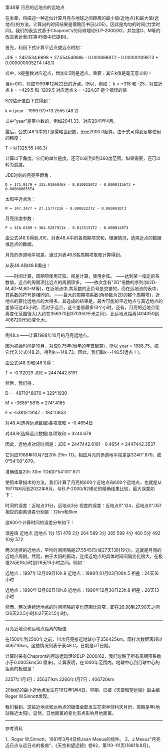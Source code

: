 第48章 月亮的近地点的远地点


  在本章，将描述一种近似计算月亮与地球之间距离的最小值(近地点)和最大值(远地点)的方法。计算出的时间结果是儒略历书日(JDE)，因此是均匀的时间(力学时间)。我们的表达式基于Chapront's的月球理论ELP-2000/82，并包含D、M等的改进表达表(在第45章中已提到)。

  首先，利用下式计算平近点或远点时刻：

  JDE = 2451534.6698 + 27.55454988k - 0.0006886T2 - 0.000001098T3 + 0.0000000052T4    (48.1)

  式中，k是整数对应近点，增加0.5则是远点。重要：其它k值是毫无意义的！

  当k=0时，对应1999年12月22日的近点。所以，例如：
    k = +318 和 -25，对应近点
    k = +429.5 和-1209.5 对应远点
    k = +224.87 是个错误的值

  K的估计值由下式得到：

  k ≈ (year - 1999.97)*13.2555    (48.2)

  式中"year"是带小数的，例如2041.33，对应2041年4月。

  最后，公式(48.1)中的T是儒略世纪数，历元2000.0起算。由于式可得到足够使用的精度：

  T = k/1325.55    (48.3)

  计算以下角度。它们的单位是度，还可以转到0到360度范围。如果需要，还可以转为弧度。

  JDE时刻的月亮平距角：

    D = 171.9179 + 335.9106046k - 0.0100250T2 - 0.00001156T3 + 0.000000055T4

  太阳平近点角：

    M = 347.3477 + 27.1577721k - 0.0008323T2 - 0.0000010T3

  月亮纬度参数：

    F = 316.6109 + 364.5287911k - 0.0125131T2 - 0.0000148T3

  由公式(48.1)得到JDE，对表48.A中的各周期项求和，根据情况，选择近点的数据或远点的数据。

  月亮的赤道地平视差，通过对表48.B各周期项取和计算得到。

  从表48.A和48.B看出：

  ——时间计算，周期项使用正弦。视差计算，使用余弦。
  ——达到某一指定的系数值，近点的周期项比远点的周期项多。
  ——依次含有"2D"倍数的序列(如2D-M,4D-M,6D-M等)，在近地点中,其系数的正负号是交错的，而在远地点的表中，其系数的符号是相同的。
  ——最大的周期项系数(角参数为2D的那个周期项)，近地点的要比远地点的大得多。其造成的结果是，最大可能的平近地点与真近地点的差值可达45小时，而对于远点，这个差值最多13个小时。还有，月亮的近地点距离变化范围很大(大约在356370到370350千米之间)，比远地点距离(404050到406720行米)变化大。

------------------------------

例48.a ——计算1988年10月的月亮远地点。

  因为初始时间是10月，对应0.75年(当年的年首起算)，所以 year = 1988.75。把它代入公式(48.2)，得到k≈-148.73。因此，我们取k=-148.5(远点！)。

  由公式(48.3)和(48.1)得：

  T = -0.112029    JDE = 2447442.8191

  然后，我们得：

  D = -49710°.8070 = 329°.1930

  M = -3685°.5815 = 274°.4185

  F = -53815°.9147 = 184°.0853

  对48.A(选择远点数据)各项取和 = -0.4654日

  对48.B(选择远点数据)各项取和 = 3240.679

  因此，远地点对应时间是：JDE = 2447442.8191 - 0.4654 = 2447442.3537

  它对应1988年10月7日20h 29m TD。相应月亮的赤道地平视差是3240".679，或0°54'00".679。

  准确值是20h 30m TD和0°54'00".671







  使用本章描术的方法，我们计算了月亮的600个近地点和600个远地点，也就是从1977年6月到2022年8月。与ELP-2000/82理论的精确结果比较，最大误差如下：

  时间的误差：近地点31分，远地点3分
  视差的误差：近地点0".124，远地点0".051
  相应的距离误差分别是：12km和6km

  这600个计算时间的误差分布如下：

误差值  近地点  远地点
 1分    151     478
 2分    264     589
 3分    385     599
 4分    460
 5分    492
10分    572

  两次连续的近地点，平均时间间隔是27.5545日(或27天13时19分)，这就是月亮的近地点周期。然而，由于太阳的摄动，连续近地点的具体时间间隔变化很大，在极值24天16小时到28天13小时之间。例如：

  近地点：1997年12月09日16h.9
  近地点：1998年01月03日08h.5
    相差：24天16小时

  近地点：1990年12月02日10h.8
  近地点：1990年12月30日23h.8
    相差：28天13小时

  然而，两次连续远地点的时间间隔的变化范围比较窄，即在26.98到27.90天之间(26天23.5小时和27天21.5小时)。

-------------------------------

月亮近地点和远地点距离的极值

  在1500年到2500年之前，14次月亮接近地球小于356425km，同样次数距离超过406710km。这些情况列表于表48.C。日期是UT日期。

  计算时采有Chapront的月球运动理论ELP-2000/82，我们忽略了所有周期项系数小于0.0005km(50 厘米)。计算表明，在1000年范围内，地球中心到月球中心的距离的极值是：

  2257年1月1日：356371km
  2266年1月7日：406720km

  20世纪的最小近地点发生在1912年1月4日，早期，已被《天空和望远镜》副主编Roger W.Sinnott发现。

  我们看到，这些近地点和远地点的极值全部发生在南半球科天月份，周期是年(地球靠近太阳)。显然，日地距离的变化有点影响月地距离。



-----------------------

参考资料

1、Roger W.Sinnott，1981年3月4日给Jean Meeus的信件。
2、J.Meeus"月亮近日点与远日点的极值"，《天空和望远镜》卷62，第110-111页(1981年8月)。

　
